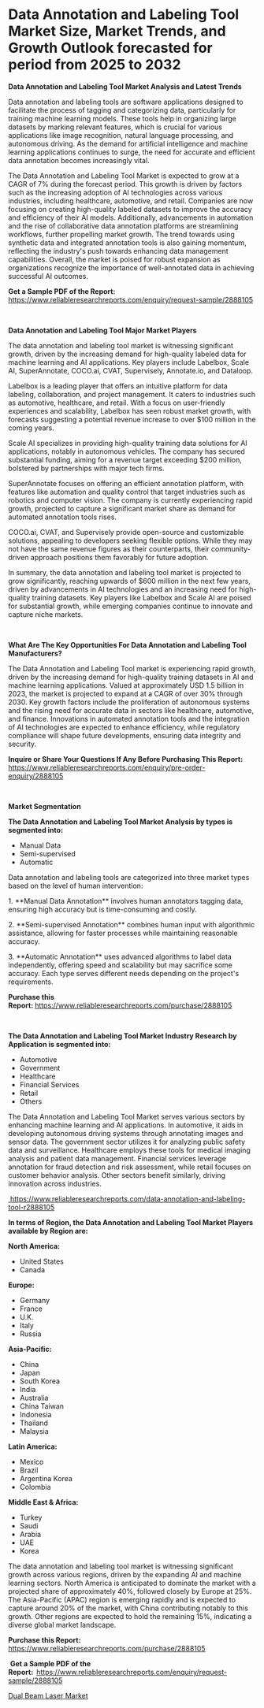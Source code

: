 <p><h1>Data Annotation and Labeling Tool Market Size, Market Trends, and Growth Outlook forecasted for period from 2025 to 2032</h1></p><p><strong>Data Annotation and Labeling Tool Market Analysis and Latest Trends</strong></p>
<p><p>Data annotation and labeling tools are software applications designed to facilitate the process of tagging and categorizing data, particularly for training machine learning models. These tools help in organizing large datasets by marking relevant features, which is crucial for various applications like image recognition, natural language processing, and autonomous driving. As the demand for artificial intelligence and machine learning applications continues to surge, the need for accurate and efficient data annotation becomes increasingly vital.</p><p>The Data Annotation and Labeling Tool Market is expected to grow at a CAGR of 7% during the forecast period. This growth is driven by factors such as the increasing adoption of AI technologies across various industries, including healthcare, automotive, and retail. Companies are now focusing on creating high-quality labeled datasets to improve the accuracy and efficiency of their AI models. Additionally, advancements in automation and the rise of collaborative data annotation platforms are streamlining workflows, further propelling market growth. The trend towards using synthetic data and integrated annotation tools is also gaining momentum, reflecting the industry's push towards enhancing data management capabilities. Overall, the market is poised for robust expansion as organizations recognize the importance of well-annotated data in achieving successful AI outcomes.</p></p>
<p><strong>Get a Sample PDF of the Report:&nbsp;</strong> <a href="https://www.reliableresearchreports.com/enquiry/request-sample/2888105?utm_campaign=3111&utm_medium=2&utm_source=Github&utm_content=ia&utm_term=14032025&utm_id=data-annotation-and-labeling-tool">https://www.reliableresearchreports.com/enquiry/request-sample/2888105</a></p>
<p>&nbsp;</p>
<p><strong>Data Annotation and Labeling Tool Major Market Players</strong></p>
<p><p>The data annotation and labeling tool market is witnessing significant growth, driven by the increasing demand for high-quality labeled data for machine learning and AI applications. Key players include Labelbox, Scale AI, SuperAnnotate, COCO.ai, CVAT, Supervisely, Annotate.io, and Dataloop.</p><p>Labelbox is a leading player that offers an intuitive platform for data labeling, collaboration, and project management. It caters to industries such as automotive, healthcare, and retail. With a focus on user-friendly experiences and scalability, Labelbox has seen robust market growth, with forecasts suggesting a potential revenue increase to over $100 million in the coming years.</p><p>Scale AI specializes in providing high-quality training data solutions for AI applications, notably in autonomous vehicles. The company has secured substantial funding, aiming for a revenue target exceeding $200 million, bolstered by partnerships with major tech firms.</p><p>SuperAnnotate focuses on offering an efficient annotation platform, with features like automation and quality control that target industries such as robotics and computer vision. The company is currently experiencing rapid growth, projected to capture a significant market share as demand for automated annotation tools rises.</p><p>COCO.ai, CVAT, and Supervisely provide open-source and customizable solutions, appealing to developers seeking flexible options. While they may not have the same revenue figures as their counterparts, their community-driven approach positions them favorably for future adoption.</p><p>In summary, the data annotation and labeling tool market is projected to grow significantly, reaching upwards of $600 million in the next few years, driven by advancements in AI technologies and an increasing need for high-quality training datasets. Key players like Labelbox and Scale AI are poised for substantial growth, while emerging companies continue to innovate and capture niche markets.</p></p>
<p>&nbsp;</p>
<p><strong>What Are The Key Opportunities For Data Annotation and Labeling Tool Manufacturers?</strong></p>
<p><p>The Data Annotation and Labeling Tool market is experiencing rapid growth, driven by the increasing demand for high-quality training datasets in AI and machine learning applications. Valued at approximately USD 1.5 billion in 2023, the market is projected to expand at a CAGR of over 30% through 2030. Key growth factors include the proliferation of autonomous systems and the rising need for accurate data in sectors like healthcare, automotive, and finance. Innovations in automated annotation tools and the integration of AI technologies are expected to enhance efficiency, while regulatory compliance will shape future developments, ensuring data integrity and security.</p></p>
<p><strong>Inquire or Share Your Questions If Any Before Purchasing This Report:</strong> <a href="https://www.reliableresearchreports.com/enquiry/pre-order-enquiry/2888105?utm_campaign=3111&utm_medium=2&utm_source=Github&utm_content=ia&utm_term=14032025&utm_id=data-annotation-and-labeling-tool">https://www.reliableresearchreports.com/enquiry/pre-order-enquiry/2888105</a></p>
<p>&nbsp;</p>
<p><strong>Market Segmentation</strong></p>
<p><strong>The Data Annotation and Labeling Tool Market Analysis by types is segmented into:</strong></p>
<p><ul><li>Manual Data</li><li>Semi-supervised</li><li>Automatic</li></ul></p>
<p><p>Data annotation and labeling tools are categorized into three market types based on the level of human intervention: </p><p>1. **Manual Data Annotation** involves human annotators tagging data, ensuring high accuracy but is time-consuming and costly. </p><p>2. **Semi-supervised Annotation** combines human input with algorithmic assistance, allowing for faster processes while maintaining reasonable accuracy. </p><p>3. **Automatic Annotation** uses advanced algorithms to label data independently, offering speed and scalability but may sacrifice some accuracy. Each type serves different needs depending on the project's requirements.</p></p>
<p><strong>Purchase this Report:&nbsp;</strong><a href="https://www.reliableresearchreports.com/purchase/2888105?utm_campaign=3111&utm_medium=2&utm_source=Github&utm_content=ia&utm_term=14032025&utm_id=data-annotation-and-labeling-tool">https://www.reliableresearchreports.com/purchase/2888105</a></p>
<p>&nbsp;</p>
<p><strong>The Data Annotation and Labeling Tool Market Industry Research by Application is segmented into:</strong></p>
<p><ul><li>Automotive</li><li>Government</li><li>Healthcare</li><li>Financial Services</li><li>Retail</li><li>Others</li></ul></p>
<p><p>The Data Annotation and Labeling Tool Market serves various sectors by enhancing machine learning and AI applications. In automotive, it aids in developing autonomous driving systems through annotating images and sensor data. The government sector utilizes it for analyzing public safety data and surveillance. Healthcare employs these tools for medical imaging analysis and patient data management. Financial services leverage annotation for fraud detection and risk assessment, while retail focuses on customer behavior analysis. Other sectors benefit similarly, driving innovation across industries.</p></p>
<p><a href="https://www.reliableresearchreports.com/data-annotation-and-labeling-tool-r2888105?utm_campaign=3111&utm_medium=2&utm_source=Github&utm_content=ia&utm_term=14032025&utm_id=data-annotation-and-labeling-tool">&nbsp;https://www.reliableresearchreports.com/data-annotation-and-labeling-tool-r2888105</a></p>
<p><strong>In terms of Region, the Data Annotation and Labeling Tool Market Players available by Region are:</strong></p>
<p>
    <p> <strong> North America: </strong>
        <ul>
            <li>United States</li>
            <li>Canada</li>
        </ul>
        </p> 
    <p> <strong> Europe: </strong>
        <ul>
            <li>Germany</li>
            <li>France</li>
            <li>U.K.</li>
            <li>Italy</li>
            <li>Russia</li>
        </ul>
        </p> 
    <p> <strong> Asia-Pacific: </strong>
        <ul>
            <li>China</li>
            <li>Japan</li>
            <li>South Korea</li>
            <li>India</li>
            <li>Australia</li>
            <li>China Taiwan</li>
            <li>Indonesia</li>
            <li>Thailand</li>
            <li>Malaysia</li>
        </ul>
        </p> 
    <p> <strong> Latin America: </strong>
        <ul>
            <li>Mexico</li>
            <li>Brazil</li>
            <li>Argentina Korea</li>
            <li>Colombia</li>
        </ul>
        </p> 
    <p> <strong> Middle East & Africa: </strong>
        <ul>
            <li>Turkey</li>
            <li>Saudi</li>
            <li>Arabia</li>
            <li>UAE</li>
            <li>Korea</li>
        </ul>
    </p>
    </p>
<p><p>The data annotation and labeling tool market is witnessing significant growth across various regions, driven by the expanding AI and machine learning sectors. North America is anticipated to dominate the market with a projected share of approximately 40%, followed closely by Europe at 25%. The Asia-Pacific (APAC) region is emerging rapidly and is expected to capture around 20% of the market, with China contributing notably to this growth. Other regions are expected to hold the remaining 15%, indicating a diverse global market landscape.</p></p>
<p><strong>Purchase this Report: </strong><a href="https://www.reliableresearchreports.com/purchase/2888105?utm_campaign=3111&utm_medium=2&utm_source=Github&utm_content=ia&utm_term=14032025&utm_id=data-annotation-and-labeling-tool">https://www.reliableresearchreports.com/purchase/2888105</a></p>
<p>&nbsp;<strong>Get a Sample PDF of the Report:&nbsp;&nbsp;</strong><a href="https://www.reliableresearchreports.com/enquiry/request-sample/2888105?utm_campaign=3111&utm_medium=2&utm_source=Github&utm_content=ia&utm_term=14032025&utm_id=data-annotation-and-labeling-tool">https://www.reliableresearchreports.com/enquiry/request-sample/2888105</a></p>
<p><strong></strong></p>
<p><p><a href="https://github.com/akermigarib/Market-Research-Report-List-1/blob/main/dual-beam-laser-market.md?utm_campaign=3111&utm_medium=2&utm_source=Github&utm_content=ia&utm_term=14032025&utm_id=data-annotation-and-labeling-tool">Dual Beam Laser Market</a></p></p>